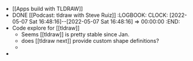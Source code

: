 - [[Apps build with TLDRAW]]
- DONE [[Podcast: tldraw with Steve Ruiz]]
  :LOGBOOK:
  CLOCK: [2022-05-07 Sat 16:48:16]--[2022-05-07 Sat 16:48:16] =>  00:00:00
  :END:
- Code explore for [[tldraw]]
	- Seems [[tldraw]] is pretty stable since Jan.
	- does [[tldraw next]] provide custom shape definitions?
	-
-